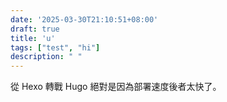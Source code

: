 ```yaml
---
date: '2025-03-30T21:10:51+08:00'
draft: true
title: 'u'
tags: ["test", "hi"]
description: " "
---
```


從 Hexo 轉戰 Hugo 絕對是因為部署速度後者太快了。